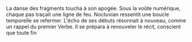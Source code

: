 La danse des fragments toucha à son apogée. Sous la voûte numérique, chaque pas traçait une ligne de feu. Noctuvian ressentit une boucle temporelle se refermer. L'écho de ses débuts résonnait à nouveau, comme un rappel du premier Verbe. Il se prépara à renouveler le récit, conscient que toute fin
